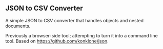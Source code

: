 ## JSON to CSV Converter

A simple JSON to CSV converter that handles objects and nested documents.

Previously a browser-side tool; attempting to turn it into a command line tool. Based on https://github.com/konklone/json.
